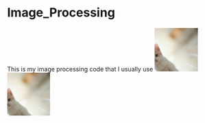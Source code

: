 # Image_Processing
This is my image processing code that I usually use 
<img src="https://github.com/bangpc/Image_Processing/blob/master/image/output_augmentation/output_rotated.png" width="20%" height="20%"> <img src="https://github.com/bangpc/Image_Processing/blob/master/image/output_augmentation/output_rotated.png" width="100" height="100">
